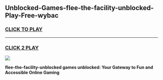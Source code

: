 
## Unblocked-Games-flee-the-facility-unblocked-Play-Free-wybac
<h3>
<a href="https://premium76.site?title=flee-the-facility-unblocked&ref=18A1">CLICK TO PLAY</a></h3>
<hr>

<h3>
<a href="https://premium76.site?title=flee-the-facility-unblocked&ref=18A1">CLICK 2 PLAY</a>
  
</h3>

<a href="https://premium76.site?title=flee-the-facility-unblocked&ref=18A1"><img src="https://clearcache.store/games.png"></a>


**flee-the-facility-unblocked games unblocked: Your Gateway to Fun and Accessible Online Gaming**
